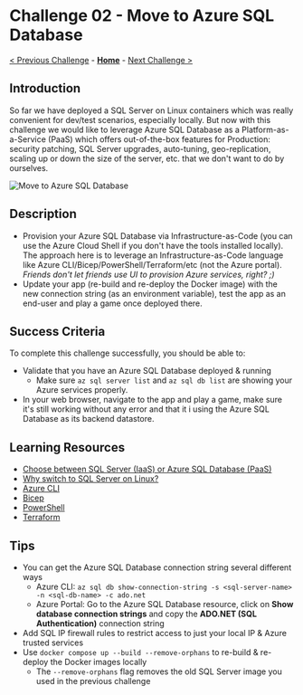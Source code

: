 # Challenge 02 - Move to Azure SQL Database

[< Previous Challenge](./Challenge-01.md) - **[Home](../README.md)** - [Next Challenge >](./Challenge-03.md)

## Introduction

So far we have deployed a SQL Server on Linux containers which was really convenient for dev/test scenarios, especially locally. But now with this challenge we would like to leverage Azure SQL Database as a Platform-as-a-Service (PaaS) which offers out-of-the-box features for Production: security patching, SQL Server upgrades, auto-tuning, geo-replication, scaling up or down the size of the server, etc. that we don't want to do by ourselves.

![Move to Azure SQL Database](../images/MoveToAzureSql.png)

## Description

- Provision your Azure SQL Database via Infrastructure-as-Code (you can use the Azure Cloud Shell if you don't have the tools installed locally). The approach here is to leverage an Infrastructure-as-Code language like Azure CLI/Bicep/PowerShell/Terraform/etc (not the Azure portal). _Friends don't let friends use UI to provision Azure services, right? ;)_
- Update your app (re-build and re-deploy the Docker image) with the new connection string (as an environment variable), test the app as an end-user and play a game once deployed there.

## Success Criteria

To complete this challenge successfully, you should be able to:

- Validate that you have an Azure SQL Database deployed & running
  - Make sure `az sql server list` and `az sql db list` are showing your Azure services properly.
- In your web browser, navigate to the app and play a game, make sure it's still working without any error and that it i using the Azure SQL Database as its backend datastore.

## Learning Resources

- [Choose between SQL Server (IaaS) or Azure SQL Database (PaaS)](https://docs.microsoft.com/en-us/azure/sql-database/sql-database-paas-vs-sql-server-iaas)
- [Why switch to SQL Server on Linux?](https://learn.microsoft.com/en-us/sql/linux/sql-server-linux-overview?view=sql-server-ver16)
- [Azure CLI](https://docs.microsoft.com/en-us/cli/azure)
- [Bicep](https://learn.microsoft.com/en-us/azure/azure-resource-manager/bicep/overview?tabs=bicep)
- [PowerShell](https://learn.microsoft.com/en-us/powershell/azure/?view=azps-10.1.0)
- [Terraform](https://registry.terraform.io/providers/hashicorp/azurerm/latest/docs)

## Tips

- You can get the Azure SQL Database connection string several different ways
  - Azure CLI: `az sql db show-connection-string -s <sql-server-name> -n <sql-db-name> -c ado.net`
  - Azure Portal: Go to the Azure SQL Database resource, click on **Show database connection strings** and copy the **ADO.NET (SQL Authentication)** connection string
- Add SQL IP firewall rules to restrict access to just your local IP & Azure trusted services
- Use `docker compose up --build --remove-orphans` to re-build & re-deploy the Docker images locally
  - The `--remove-orphans` flag removes the old SQL Server image you used in the previous challenge
